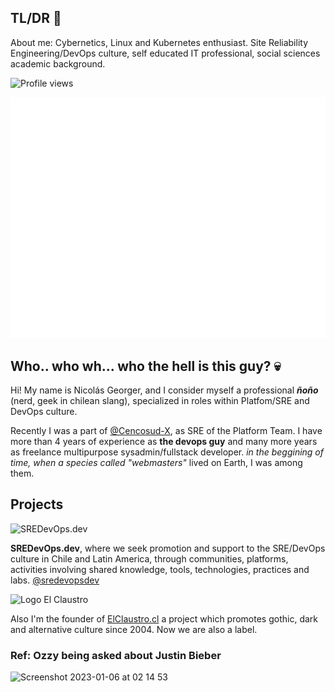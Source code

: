 ## TL/DR 💨
About me: Cybernetics, Linux and Kubernetes enthusiast. Site Reliability Engineering/DevOps culture, self educated IT professional, social sciences academic background.

![Profile views](https://gpvc.arturio.dev/ngeorger)

![Metrics](/github-metrics.svg) 



## Who.. who wh... who the hell is this guy? 💀 

Hi! My name is Nicolás Georger, and I consider myself a professional _**ñoño**_ (nerd, geek in chilean slang), specialized in roles within Platfom/SRE and DevOps culture.

Recently I was a part of [@Cencosud-X](https://github.com/Cencosud-X), as SRE of the Platform Team. I have more than 4 years of experience as **the devops guy**  and many more years as freelance multipurpose sysadmin/fullstack developer. _in the beggining of time, when a species called "webmasters"_ lived on Earth,  I was among them.

## Projects

<img width="200" alt="SREDevOps.dev" src="https://sredevops.dev/logo-h.png">


**SREDevOps.dev**, where we seek promotion and support to the SRE/DevOps culture in Chile and Latin America, through communities, platforms, activities involving shared knowledge, tools, technologies, practices and labs. [@sredevopsdev](https://github.com/sredevopsdev)

<img width="200" alt="Logo El Claustro" src="https://elclaustro.cl/images/logo.svg">

Also I'm the founder of [ElClaustro.cl](https://elclaustro.cl) a project which promotes gothic, dark and alternative culture since 2004. Now we are also a label.


### Ref: Ozzy being asked about Justin Bieber 

<img width="200" alt="Screenshot 2023-01-06 at 02 14 53" src="https://user-images.githubusercontent.com/34670018/210952307-eea4029f-938f-4c49-a8c7-e6279b4c2c32.png">
